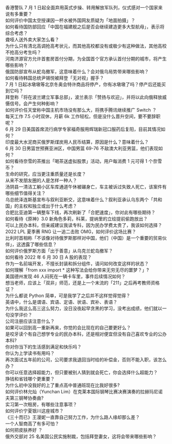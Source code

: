 香港警队 7 月 1 日起全面弃用英式步操、转用解放军队列，仪式感对一个国家来说有多重要？  
如何评价中国太空授课因一杯水被外国网友质疑为「地面拍摄」？  
如何看待国防部回应「中国在福建舰之后是否会继续建造更多大型航母」，表示将综合考虑？  
聋哑人送外卖大家怎么看？  
为什么只有清北高调抢高考状元，而其他高校都没有或极少有这种做法，其他高校不抢高分考生吗？  
河南济源官方允许首套房首付分期，为全国首个官方承认首付分期的城市，将产生哪些影响？  
俄国防部宣布从蛇岛撤军，这意味着什么？会对俄乌局势带来哪些影响？  
如何看待韩国总统尹锡悦被拜登「无对视」握手？  
7 月 1 日起冰墩墩等北京冬奥会特许商品将停产，你有冰墩墩了吗？停产后还能买到它吗？  
拜登称「将在波兰建立军事总部」，波兰表示「赞扬与欢迎」，并将以此向俄释放威慑信号。会产生何种影响？  
如何评价任天堂称中国主机市场没有那么大，将携手腾讯继续推广 Switch ？  
每天工作 7.5 小时双休，月薪 6k 工作轻松，但是没什么晋升空间，要不要辞职呢？  
6 月 29 日美国首席流行病学专家福奇服用辉瑞新冠口服药后复阳，目前其情况如何？  
印度最大水泥商买俄罗斯煤炭用人民币结算，原因是什么？意味着什么？  
6 月 30 日男篮世预赛亚洲区，中国男篮 69-76 不敌澳大利亚男篮，他们表现如何？  
如何看待奈雪的茶推出「喝茶送虚拟股票」活动，用户每消费 1 元可得 1 个奈雪币？  
生命的研究，应当更注重质量还是长度？  
从来不发朋友圈的人是怎样一种人？  
汤阴县一清洁工躺小区车库通道午休被碾身亡，车主被诉过失致人死亡，该案件有哪些细节值得关注？  
乌总统泽连斯基宣布与叙利亚断交，这意味着什么？叙利亚承认乌东两个「共和国」的主权和独立或出于什么考虑？  
合肥比亚迪第一辆整车下线，再次刷新了「合肥速度」，你对此有哪些期待？  
如何看待《原神》3.0 新角色多莉，科莱，提纳里的立绘提前偷跑放出？  
可以上民办本科，但亲戚建议我读专科，因为民办学费太贵了，我该如何选择？  
2022 LPL 夏季赛 RNG 让一追二击败 OMG，如何评价这场比赛？  
比利时首相称「不该像对待俄罗斯那样对中国，他们（中国）是一个重要的贸易伙伴」，这透露了哪些信息？  
如何评价俄罗斯方面「出于善意」从乌克兰蛇岛撤军？  
如何看待 2022 年 6 月 30 日 A 股的表现？  
作为一名前端开发，不擅长封装和拆分组件，请问如何改变这样的状态？  
如何理解「from xxx import * 这种写法会给你带来无穷无尽的噩梦？」?  
美国德州发现 46 人闷死在一辆卡车里，事件后续情况如何？  
想当老师，应该上「双非」师范，还是上一个末流的「211」之后再考教师资格证？  
为什么都说 Python 简单，可是我学了之后并不这样觉得觉得？  
英语中，什么是谓语、宾语、定语、状语、宾补、表语？  
为什么我这么高三这么努力，没日没夜起早贪黑的学习，没考出成绩，他们就以一句没学评价？  
公司注册应该注意什么？  
如果可以回到高一重新再来，你觉的会比现在的自己要更好么？  
是咬牙读个有自己想学专业的民办本科，还是相对便宜但没有自己喜欢专业的公办本科?  
你对你当下的生活感到满足和快乐吗？  
你认为上学读书有用吗？  
再次面试五年前的公司，公司要求我退回当时给的补偿金，否则不能入职，该怎么办？  
你可以任意选择超能力，但只要被别人猜到就会死亡，你会选择什么超能力？  
挣钱和省钱哪个更重要？  
为什么初中没我好的上了重点高中普通班现在比我好很多?  
如何评价林允灿（Yunchan Lim）在克莱本国际钢琴比赛决赛演奏的拉赫玛尼诺夫第三钢琴协奏曲?  
实习第一次租房，有哪些注意事项？  
如何评价宁夏银川这座城市？  
《三十而已》王漫妮一直靠自己努力工作，为什么路人缘却那么差？  
一个人智商高了有多可怕？  
如何把皮肤养好 ？  
俄外交部对 25 名美国公民实施制裁，包括拜登妻女，这将会带来哪些影响？  
